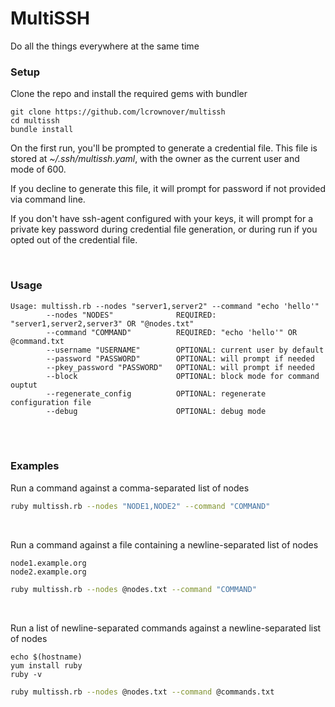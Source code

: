 # MultiSSH

Do all the things everywhere at the same time


### Setup

Clone the repo and install the required gems with bundler
```
git clone https://github.com/lcrownover/multissh
cd multissh
bundle install
```

On the first run, you'll be prompted to generate a credential file. 
This file is stored at *~/.ssh/multissh.yaml*, with the owner as the current user and mode of 600.

If you decline to generate this file, it will prompt for password if not provided via command line.

If you don't have ssh-agent configured with your keys, it will prompt for a private key password during credential file generation, or during run if you opted out of the credential file.


<br>

### Usage

```
Usage: multissh.rb --nodes "server1,server2" --command "echo 'hello'"
        --nodes "NODES"              REQUIRED: "server1,server2,server3" OR "@nodes.txt"
        --command "COMMAND"          REQUIRED: "echo 'hello'" OR @command.txt
        --username "USERNAME"        OPTIONAL: current user by default
        --password "PASSWORD"        OPTIONAL: will prompt if needed
        --pkey_password "PASSWORD"   OPTIONAL: will prompt if needed
        --block                      OPTIONAL: block mode for command ouptut
        --regenerate_config          OPTIONAL: regenerate configuration file
        --debug                      OPTIONAL: debug mode
```

<br><br>

### Examples

Run a command against a comma-separated list of nodes
```bash
ruby multissh.rb --nodes "NODE1,NODE2" --command "COMMAND"
```

<br>

Run a command against a file containing a newline-separated list of nodes
```
node1.example.org
node2.example.org
```

```bash
ruby multissh.rb --nodes @nodes.txt --command "COMMAND"
```

<br>

Run a list of newline-separated commands against a newline-separated list of nodes
```
echo $(hostname)
yum install ruby
ruby -v
```

```bash
ruby multissh.rb --nodes @nodes.txt --command @commands.txt
```

<br>
